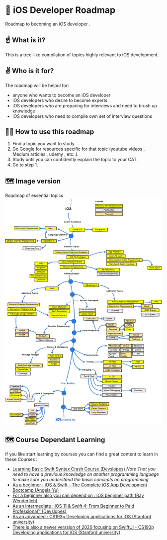 # 🚀 iOS Developer Roadmap 
Roadmap to becoming an iOS developer .

## ☝️ What is it?
This is a tree-like compilation of topics highly relevant to iOS development.

## ✌️ Who is it for?
The roadmap will be helpul for:

- anyone who wants to become an iOS developer
- iOS developers who desire to become experts
- iOS developers who are preparing for interviews and need to brush up knowledge
- iOS developers who need to compile own set of interview questions

## 👨‍🎓 How to use this roadmap
1. Find a topic you want to study.
2. Go Google for resources specific for that topic (youtube videos , Medium articles , udemy , etc..).
3. Study until you can confidently explain the topic to your CAT.
4. Go to step 1.


## 🗺 Image version 
Roadmap of essential topics.
![Header image](RoadmapTree.jpg)

## 🗺 Course Dependant Learning 
If you like start learning by courses you can find a great content to learn in these Courses :
- [Learning Basic Swift Syntax Crash Course (Devslopes) ](https://www.youtube.com/watch?v=mhE-Mp07RTo) *Note That you need to have a previous knowledge on another programming language to make sure you understand the basic concepts on programming*
- [As a beginner : iOS & Swift - The Complete iOS App Development Bootcamp (Angela Yu) ](https://www.udemy.com/course/ios-13-app-development-bootcamp/)
- [For a beginner also you can depend on : iOS beginner path (Ray Wenderlich) ](https://www.raywenderlich.com/paths#ios)
- [As an intermediate : iOS 11 & Swift 4: From Beginner to Paid Professional™ (Devslopes) ](https://www.udemy.com/course/devslopes-ios11/)
- [As an advanced : CS193p Developing applications for iOS (Stanford university) ](https://youtube.com/playlist?list=PLPA-ayBrweUzGFmkT_W65z64MoGnKRZMq)
- [There is also a newer verssion of 2020 focusing on SwiftUI - CS193p Developing applications for iOS (Stanford university) ](https://youtube.com/playlist?list=PLpGHT1n4-mAtTj9oywMWoBx0dCGd51_yG)



